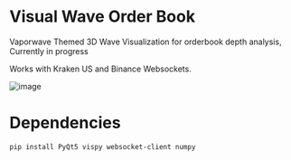 # Visual Wave Order Book

Vaporwave Themed 3D Wave Visualization for orderbook depth analysis, Currently in progress

Works with Kraken US and Binance Websockets.

![image](https://github.com/user-attachments/assets/32edec6b-3f94-4cc0-b2a0-b7daa8679c2d)

# Dependencies

```bash
pip install PyQt5 vispy websocket-client numpy
```
